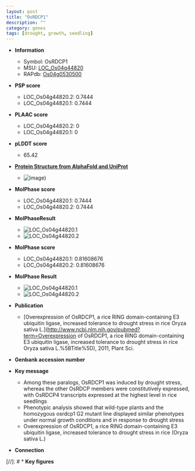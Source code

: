 ```yaml
---
layout: post
title: "OsRDCP1"
description: ""
category: genes
tags: [drought, growth, seedling]
---
```


* **Information**  
    + Symbol: OsRDCP1  
    + MSU: [LOC_Os04g44820](http://rice.plantbiology.msu.edu/cgi-bin/ORF_infopage.cgi?orf=LOC_Os04g44820)  
    + RAPdb: [Os04g0530500](http://rapdb.dna.affrc.go.jp/viewer/gbrowse_details/irgsp1?name=Os04g0530500)  

* **PSP score**  
    + LOC_Os04g44820.2: 0.7444 
    + LOC_Os04g44820.1: 0.7444 

* **PLAAC score**  
    + LOC_Os04g44820.2: 0 
    + LOC_Os04g44820.1: 0 

* **pLDDT score**
    + 65.42

* **[Protein Structure from AlphaFold and UniProt](https://www.uniprot.org/uniprotkb/Q7X7L7/entry#structure)**
    + ![image](https://ricepsp.github.io/images/Q7/AF-Q7X7L7-F1.png))

* **MolPhase score**
    + LOC_Os04g44820.1: 0.7444
    + LOC_Os04g44820.2: 0.7444

* **MolPhaseResult**
    + ![LOC_Os04g44820.1](https://ricepsp.github.io/pictures/LOC_Os04g/LOC_Os04g44820.1.png)
    + ![LOC_Os04g44820.2](https://ricepsp.github.io/pictures/LOC_Os04g/LOC_Os04g44820.2.png)

* **MolPhase score**
    + LOC_Os04g44820.1: 0.81608676
    + LOC_Os04g44820.2: 0.81608676

* **MolPhase Result**
    + ![LOC_Os04g44820.1](https://304243504.github.io/Pictures/LOC_Os04g/LOC_Os04g44820.1.png)
    + ![LOC_Os04g44820.2](https://304243504.github.io/Pictures/LOC_Os04g/LOC_Os04g44820.2.png)

* **Publication**  
    + [Overexpression of OsRDCP1, a rice RING domain-containing E3 ubiquitin ligase, increased tolerance to drought stress in rice Oryza sativa L.](http://www.ncbi.nlm.nih.gov/pubmed?term=Overexpression of OsRDCP1, a rice RING domain-containing E3 ubiquitin ligase, increased tolerance to drought stress in rice Oryza sativa L.%5BTitle%5D), 2011, Plant Sci.

* **Genbank accession number**  

* **Key message**  
    + Among these paralogs, OsRDCP1 was induced by drought stress, whereas the other OsRDCP members were constitutively expressed, with OsRDCP4 transcripts expressed at the highest level in rice seedlings
    + Phenotypic analysis showed that wild-type plants and the homozygous osrdcp1 G2 mutant line displayed similar phenotypes under normal growth conditions and in response to drought stress
    + Overexpression of OsRDCP1, a rice RING domain-containing E3 ubiquitin ligase, increased tolerance to drought stress in rice (Oryza sativa L.)

* **Connection**  

[//]: # * **Key figures**  


